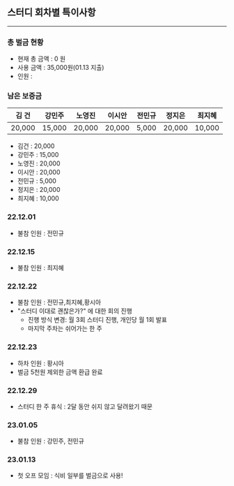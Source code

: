 ## 스터디 회차별 특이사항
---
### 총 벌금 현황
- 현재 총 금액 : 0 원
- 사용 금액 : 35,000원(01.13 지출)
- 인원 : 

### 남은 보증금
|김 건|강민주|노영진|이시안|전민규|정지은|최지혜|
| :---: | :---: | :---: | :---: | :---: | :---: | :---: |
| 20,000 | 15,000 | 20,000 | 20,000 | 5,000 | 20,000 | 10,000 |
- 김건 : 20,000
- 강민주 : 15,000
- 노영진 : 20,000
- 이시안 : 20,000
- 전민규 : 5,000
- 정지은 : 20,000
- 최지혜 : 10,000

### 22.12.01
- 불참 인원 : 전민규

### 22.12.15
- 불참 인원 : 최지혜

### 22.12.22
- 불참 인원 : 전민규,최지혜,황시아
- "스터디 이대로 괜찮은가?" 에 대한 회의 진행
    - 진행 방식 변경: 월 3회 스터디 진행, 개인당 월 1회 발표
    - 마지막 주차는 쉬어가는 한 주

### 22.12.23
- 하차 인원 : 황시아
- 벌금 5천원 제외한 금액 환급 완료

### 22.12.29
- 스터디 한 주 휴식 : 2달 동안 쉬지 않고 달려왔기 때문

### 23.01.05
- 불참 인원 : 강민주, 전민규

### 23.01.13
- 첫 오프 모임 : 식비 일부를 벌금으로 사용!
